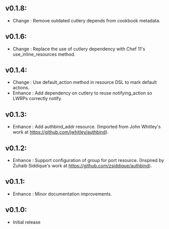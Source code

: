 ## v0.1.8:

* Change  : Remove outdated cutlery depends from cookbook metadata.

## v0.1.6:

* Change  : Replace the use of cutlery dependency with Chef 11's use_inline_resources method.

## v0.1.4:

* Change  : Use default_action method in resource DSL to mark default actions.
* Enhance : Add dependency on cutlery to reuse notifying_action so LWRPs correctly notify.

## v0.1.3:

* Enhance : Add authbind_addr resource. (Imported from John Whitley's work at https://github.com/jwhitley/authbind).

## v0.1.2:

* Enhance : Support configuration of group for port resource. (Inspired by Zuhaib Siddique's work at https://github.com/zsiddique/authbind).

## v0.1.1:

* Enhance : Minor documentation improvements.

## v0.1.0:

* Initial release
